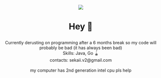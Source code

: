 <p align="center">
  <img src="https://user-images.githubusercontent.com/84755426/217562122-e5d3de60-daa3-47d0-871f-8663d0025d1c.png">
</p>

# <p align="center">Hey 👋</p>
<p align="center">
  Currently derusting on programming after a 6 months break so my code will probably be bad (it has always been bad)<br>
  Skills: Java, Go 🪀<br>
  contacts: sekaii.v2@gmail.com<br><br>
  my computer has 2nd generation intel cpu pls help
</p>
